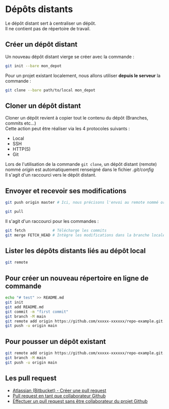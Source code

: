 # Dépôts distants

Le dépôt distant sert à centraliser un dépôt.<br/>
Il ne contient pas de répertoire de travail.

## Créer un dépôt distant

Un nouveau dépôt distant vierge se créer avec la commande : 
```sh
git init --bare mon_depot
```

Pour un projet existant localement, nous allons utiliser __depuis le serveur__ la commande :
```sh
git clone --bare path/to/local mon_depot
```

## Cloner un dépôt distant

Cloner un dépôt revient à copier tout le contenu du dépôt (Branches, commits etc...)<br/>
Cette action peut être réaliser via les 4 protocoles suivants :
* Local
* SSH
* HTTP(S)
* Git

Lors de l'utilisation de la commande ```git clone```, un dépôt distant (remote) nommé _origin_ est automatiquement renseigné dans le fichier _.git/config_<br/>
Il s'agit d'un raccourci vers le dépôt distant.

## Envoyer et recevoir ses modifications

```sh
git push origin master # Ici, nous précisons l'envoi au remote nommé origin les modifications ajoutées dans la branche master
```

```sh
git pull
```
Il s'agit d'un raccourci pour les commandes :
```sh
git fetch            # Télécharge les commits
git merge FETCH_HEAD # Intègre les modifications dans la branche locale
```

## Lister les dépôts distants liés au dépôt local

```sh
git remote
```

## Pour créer un nouveau répertoire en ligne de commande

```sh
echo "# test" >> README.md
git init
git add README.md
git commit -m "first commit"
git branch -M main
git remote add origin https://github.com/xxxxx-xxxxxx/repo-example.git.  # Remplacer avec l'url de son projet
git push -u origin main
```

## Pour pousser un dépôt existant

```sh
git remote add origin https://github.com/xxxxx-xxxxxx/repo-example.git.  # Remplacer avec l'url de son projet
git branch -M main
git push -u origin main
```

## Les pull request

* [Atlassian (Bitbucket) - Créer une pull request](https://www.atlassian.com/fr/git/tutorials/making-a-pull-request)
* [Pull request en tant que collaborateur Github](https://docs.github.com/en/pull-requests/collaborating-with-pull-requests/proposing-changes-to-your-work-with-pull-requests/creating-a-pull-request)
* [Effectuer un pull request sans être collaborateur du projet Github](https://docs.github.com/en/pull-requests/collaborating-with-pull-requests/proposing-changes-to-your-work-with-pull-requests/creating-a-pull-request-from-a-fork)<br/>